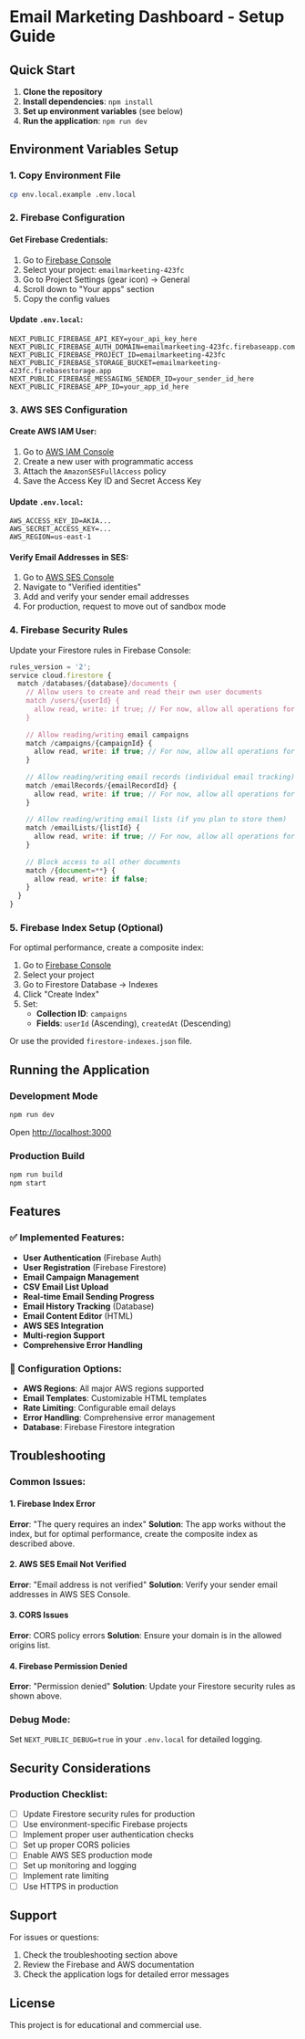 # Email Marketing Dashboard - Setup Guide

## Quick Start

1. **Clone the repository**
2. **Install dependencies**: `npm install`
3. **Set up environment variables** (see below)
4. **Run the application**: `npm run dev`

## Environment Variables Setup

### 1. Copy Environment File
```bash
cp env.local.example .env.local
```

### 2. Firebase Configuration

#### Get Firebase Credentials:
1. Go to [Firebase Console](https://console.firebase.google.com/)
2. Select your project: `emailmarkeeting-423fc`
3. Go to Project Settings (gear icon) → General
4. Scroll down to "Your apps" section
5. Copy the config values

#### Update `.env.local`:
```env
NEXT_PUBLIC_FIREBASE_API_KEY=your_api_key_here
NEXT_PUBLIC_FIREBASE_AUTH_DOMAIN=emailmarkeeting-423fc.firebaseapp.com
NEXT_PUBLIC_FIREBASE_PROJECT_ID=emailmarkeeting-423fc
NEXT_PUBLIC_FIREBASE_STORAGE_BUCKET=emailmarkeeting-423fc.firebasestorage.app
NEXT_PUBLIC_FIREBASE_MESSAGING_SENDER_ID=your_sender_id_here
NEXT_PUBLIC_FIREBASE_APP_ID=your_app_id_here
```

### 3. AWS SES Configuration

#### Create AWS IAM User:
1. Go to [AWS IAM Console](https://console.aws.amazon.com/iam/)
2. Create a new user with programmatic access
3. Attach the `AmazonSESFullAccess` policy
4. Save the Access Key ID and Secret Access Key

#### Update `.env.local`:
```env
AWS_ACCESS_KEY_ID=AKIA...
AWS_SECRET_ACCESS_KEY=...
AWS_REGION=us-east-1
```

#### Verify Email Addresses in SES:
1. Go to [AWS SES Console](https://console.aws.amazon.com/ses/)
2. Navigate to "Verified identities"
3. Add and verify your sender email addresses
4. For production, request to move out of sandbox mode

### 4. Firebase Security Rules

Update your Firestore rules in Firebase Console:

```javascript
rules_version = '2';
service cloud.firestore {
  match /databases/{database}/documents {
    // Allow users to create and read their own user documents
    match /users/{userId} {
      allow read, write: if true; // For now, allow all operations for testing
    }
    
    // Allow reading/writing email campaigns
    match /campaigns/{campaignId} {
      allow read, write: if true; // For now, allow all operations for testing
    }
    
    // Allow reading/writing email records (individual email tracking)
    match /emailRecords/{emailRecordId} {
      allow read, write: if true; // For now, allow all operations for testing
    }
    
    // Allow reading/writing email lists (if you plan to store them)
    match /emailLists/{listId} {
      allow read, write: if true; // For now, allow all operations for testing
    }
    
    // Block access to all other documents
    match /{document=**} {
      allow read, write: if false;
    }
  }
}
```

### 5. Firebase Index Setup (Optional)

For optimal performance, create a composite index:

1. Go to [Firebase Console](https://console.firebase.google.com/)
2. Select your project
3. Go to Firestore Database → Indexes
4. Click "Create Index"
5. Set:
   - **Collection ID**: `campaigns`
   - **Fields**: `userId` (Ascending), `createdAt` (Descending)

Or use the provided `firestore-indexes.json` file.

## Running the Application

### Development Mode
```bash
npm run dev
```
Open [http://localhost:3000](http://localhost:3000)

### Production Build
```bash
npm run build
npm start
```

## Features

### ✅ Implemented Features:
- **User Authentication** (Firebase Auth)
- **User Registration** (Firebase Firestore)
- **Email Campaign Management**
- **CSV Email List Upload**
- **Real-time Email Sending Progress**
- **Email History Tracking** (Database)
- **Email Content Editor** (HTML)
- **AWS SES Integration**
- **Multi-region Support**
- **Comprehensive Error Handling**

### 🔧 Configuration Options:
- **AWS Regions**: All major AWS regions supported
- **Email Templates**: Customizable HTML templates
- **Rate Limiting**: Configurable email delays
- **Error Handling**: Comprehensive error management
- **Database**: Firebase Firestore integration

## Troubleshooting

### Common Issues:

#### 1. Firebase Index Error
**Error**: "The query requires an index"
**Solution**: The app works without the index, but for optimal performance, create the composite index as described above.

#### 2. AWS SES Email Not Verified
**Error**: "Email address is not verified"
**Solution**: Verify your sender email addresses in AWS SES Console.

#### 3. CORS Issues
**Error**: CORS policy errors
**Solution**: Ensure your domain is in the allowed origins list.

#### 4. Firebase Permission Denied
**Error**: "Permission denied"
**Solution**: Update your Firestore security rules as shown above.

### Debug Mode:
Set `NEXT_PUBLIC_DEBUG=true` in your `.env.local` for detailed logging.

## Security Considerations

### Production Checklist:
- [ ] Update Firestore security rules for production
- [ ] Use environment-specific Firebase projects
- [ ] Implement proper user authentication checks
- [ ] Set up proper CORS policies
- [ ] Enable AWS SES production mode
- [ ] Set up monitoring and logging
- [ ] Implement rate limiting
- [ ] Use HTTPS in production

## Support

For issues or questions:
1. Check the troubleshooting section above
2. Review the Firebase and AWS documentation
3. Check the application logs for detailed error messages

## License

This project is for educational and commercial use.
